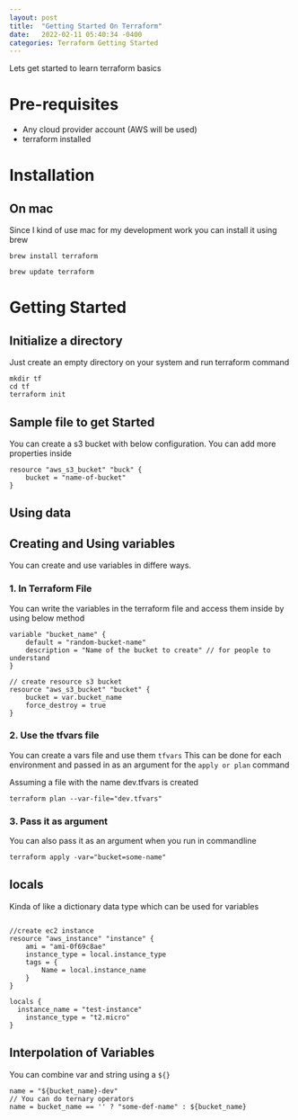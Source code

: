 ```yaml
---
layout: post
title:  "Getting Started On Terraform"
date:   2022-02-11 05:40:34 -0400
categories: Terraform Getting Started
---
```



Lets get started to learn terraform basics

# Pre-requisites
* Any cloud provider account (AWS will be used)
* terraform installed 

# Installation

## On mac

Since I kind of use mac for my development work you can install it using brew

```
brew install terraform 

brew update terraform

```

# Getting Started

## Initialize a directory

Just create an empty directory on your system and run terraform command 

```
mkdir tf
cd tf
terraform init
```

## Sample file to get Started

You can create a s3 bucket with below configuration. You can add more properties inside

```
resource "aws_s3_bucket" "buck" {
    bucket = "name-of-bucket"
}
```

## Using data

## Creating and Using variables

You can create and use variables in differe ways. 

### 1. In Terraform File

You can write the variables in the terraform file and access them inside by using below method

```
variable "bucket_name" {
    default = "random-bucket-name"
    description = "Name of the bucket to create" // for people to understand
}

// create resource s3 bucket
resource "aws_s3_bucket" "bucket" {
    bucket = var.bucket_name
    force_destroy = true
}
```

### 2. Use the tfvars file

You can create a vars file and use them `tfvars` This can be done for each environment and passed in as an argument for the `apply or plan` command

Assuming a file with the name dev.tfvars is created

```
terraform plan --var-file="dev.tfvars"
```

### 3. Pass it as argument

You can also pass it as an argument when you run in commandline

```
terraform apply -var="bucket=some-name"
```

## locals

Kinda of like a dictionary data type which can be used for variables 

```

//create ec2 instance
resource "aws_instance" "instance" {
    ami = "ami-0f69c8ae"
    instance_type = local.instance_type
    tags = {
        Name = local.instance_name
    }
}

locals {
  instance_name = "test-instance"
    instance_type = "t2.micro"
}
```

## Interpolation of Variables

You can combine var and string using a `${}` 

```
name = "${bucket_name}-dev"
// You can do ternary operators
name = bucket_name == '' ? "some-def-name" : ${bucket_name}
```